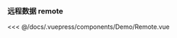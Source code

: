 ### 远程数据 remote

<template>
  <Demo-Remote />
</template>

<<< @/docs/.vuepress/components/Demo/Remote.vue
